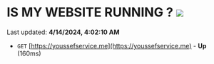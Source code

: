# IS MY WEBSITE RUNNING ? [![](https://img.shields.io/static/v1?label=Sponsor&message=%E2%9D%A4&logo=GitHub&color=%23fe8e86)](https://github.com/sponsors/<username>)

Last updated: **4/14/2024, 4:02:10 AM**

- `GET` [https://youssefservice.me](https://youssefservice.me) - **Up** (160ms)
